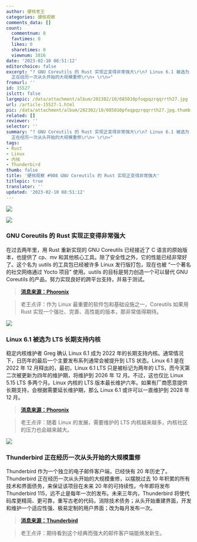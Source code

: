```yaml
---
author: 硬核老王
categories: 硬核观察
comments_data: []
count:
  commentnum: 0
  favtimes: 0
  likes: 0
  sharetimes: 0
  viewnum: 3816
date: '2023-02-10 08:51:12'
editorchoice: false
excerpt: "? GNU Coreutils 的 Rust 实现正变得非常强大\r\n? Linux 6.1 被选为 LTS 长期支持内核\r\n? Thunderbird
  正在经历一次从头开始的大规模重修\r\n» \r\n»"
fromurl: ''
id: 15527
islctt: false
largepic: /data/attachment/album/202302/10/085010pfoqpqzrqqrrth27.jpg
url: /article-15527-1.html
pic: /data/attachment/album/202302/10/085010pfoqpqzrqqrrth27.jpg.thumb.jpg
related: []
reviewer: ''
selector: ''
summary: "? GNU Coreutils 的 Rust 实现正变得非常强大\r\n? Linux 6.1 被选为 LTS 长期支持内核\r\n? Thunderbird
  正在经历一次从头开始的大规模重修\r\n» \r\n»"
tags:
- Rust
- Linux
- 内核
- Thunderbird
thumb: false
title: '硬核观察 #908 GNU Coreutils 的 Rust 实现正变得非常强大'
titlepic: true
translator: ''
updated: '2023-02-10 08:51:12'
---
```


![](/data/attachment/album/202302/10/085010pfoqpqzrqqrrth27.jpg)


![](/data/attachment/album/202302/10/085027s6l1mxemfrxtegjz.jpg)


### GNU Coreutils 的 Rust 实现正变得非常强大


在过去两年里，用 Rust 重新实现的 GNU Coreutils 已经接近了 C 语言的原始版本，也提供了 cp、mv 和其他核心工具。除了安全性之外，它的性能已经非常好了。这个名为 uutils 的工具包已经被许多 Linux 发行版打包，现在也被 “一个著名的社交网络通过 Yocto 项目” 使用。uutils 的目标是努力创造一个可以替代 GNU Coreutils 的产品，努力实现良好的跨平台支持，并易于测试。



> 
> **[消息来源：Phoronix](https://www.phoronix.com/news/Rust-Coreutils-uutils-2023)**
> 
> 
> 



> 
> 老王点评：作为 Linux 最重要的软件包和基础设施之一，Coreutils 如果用 Rust 实现一个强壮、完善、高性能的版本，那非常值得期待。
> 
> 
> 


![](/data/attachment/album/202302/10/085036m4a6dk7h6767w74i.jpg)


### Linux 6.1 被选为 LTS 长期支持内核


稳定内核维护者 Greg 确认 Linux 6.1 成为 2022 年的长期支持内核。通常情况下，日历年的最后一个主要发布系列通常会被提升到 LTS 状态。Linux 6.1 是在 2022 年 12 月释出的，最初，Linux 6.1 LTS 只是被标记为两年的 LTS，而今天第二次被更新为四年的维护期，将维护到 2026 年 12 月。不过，这也仅比 Linux 5.15 LTS 多两个月。Linux 内核的 LTS 版本最长维护六年。如果有厂商愿意提供长期支持，会根据需要延长维护期，那么 Linux 6.1 或许可以一直维护到 2028 年 12 月。



> 
> **[消息来源：Phoronix](https://www.phoronix.com/news/Linux-6.1-LTS-Official)**
> 
> 
> 



> 
> 老王点评：随着 Linux 的发展，需要维护的 LTS 内核越来越多，内核社区的压力也会越来越大。
> 
> 
> 


![](/data/attachment/album/202302/10/085049v9tbbjhcthbuh11w.jpg)


### Thunderbird 正在经历一次从头开始的大规模重修


Thunderbird 作为一个独立的电子邮件客户端，已经快有 20 年历史了。Thunderbird 正在经历一次从头开始的大规模重修，以摆脱过去 10 年积累的所有技术和界面债务，来保证该项目在未来 20 年的可持续性。今年即将发布 Thunderbird 115，远不止是每年一次的发布。未来三年内，Thunderbird 将使代码库更精简、更可靠，重写古老的代码，消除技术债务；从头开始重建界面，开发和维护一个适应性强、极易定制的用户界面；改为每月发布一次。



> 
> **[消息来源：Thunderbird](https://blog.thunderbird.net/2023/02/the-future-of-thunderbird-why-were-rebuilding-from-the-ground-up/)**
> 
> 
> 



> 
> 老王点评：期待看到这个经典而强大的邮件客户端能焕发新生。
> 
> 
>